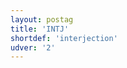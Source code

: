 ```yaml
---
layout: postag
title: 'INTJ'
shortdef: 'interjection'
udver: '2'
---
```

<!-- Interlanguage links updated Út zář 29 20:31:28 CEST 2020 -->
